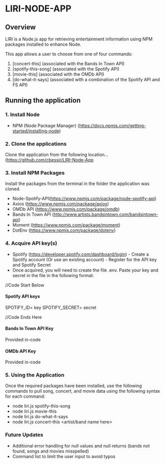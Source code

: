 # LIRI-NODE-APP


## Overview
LIRI is a Node.js app for retrieving entertainment information using NPM packages installed to enhance Node.

This app allows a user to choose from one of four commands:

1. [concert-this] (associated with the Bands In Town API)<br>
2. [spotify-this-song] (associated with the Spotify API)<br>
3. [movie-this] (associated with the OMDb API)<br>
4. [do-what-it-says] (associated with a combination of the Spotify API and FS API)



## Running the application
### 1. Install Node

- NPM (Node Package Manager) (https://docs.npmjs.com/getting-started/installing-node)


### 2. Clone the applications

  Clone the application from the following location... (https://github.com/cbessjr/LIRI-Node-App

### 3. Install NPM Packages

  Install the packages from the terminal in the folder the application was cloned.

- Node-Spotify-API(https://www.npmjs.com/package/node-spotify-api)
- Axios (https://www.npmjs.com/package/axios)
- OMDb API (https://www.npmjs.com/package/omdb)
- Bands In Town API (http://www.artists.bandsintown.com/bandsintown-api)
- Moment (https://www.npmjs.com/package/moment)
- DotEnv (https://www.npmjs.com/package/dotenv)


### 4. Acquire API key(s)

 - Spotify (https://developer.spotify.com/dashboard/login)
        - Create a Spotify account (Or use an existing account)
        - Register for the API key and Spotify Secret
 - Once acquired, you will need to create the file .env. Paste your key and secret in the file in the following format:
 
  //Code Start Below
   #### Spotify API keys

  SPOTIFY_ID= key
  SPOTIFY_SECRET= secret

  //Code Ends Here


   #### Bands In Town API Key

   Provided in-code


   #### OMDb API Key

   Provided in-code
 
 
 ### 5. Using the Application
 
 Once the required packages have been installed, use the following commands to pull song, concert, and movie data using the following syntax for each command:
 
 - node liri.js spotify-this-song <song name here>
 - node liri.js movie-this <movie name here>
 - node liri.js do-what-it-says
 - node liri.js concert-this <artist/band name here>
  
  
  
  
  
  ### Future Updates
  
  - Additional error handling for null values and null returns (bands not found, songs and movies misspelled)
  - Command list to limit the user input to avoid typos
